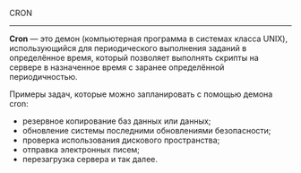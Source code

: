 CRON
_ _ _
**Cron** — это демон (компьютерная программа в системах класса UNIX), использующийся для периодического выполнения заданий в определённое время, который позволяет выполнять скрипты на сервере в назначенное время с заранее определённой периодичностью. 

Примеры задач, которые можно запланировать с помощью демона cron:
- резервное копирование баз данных или данных;
- обновление системы последними обновлениями безопасности;
- проверка использования дискового пространства;
- отправка электронных писем;
- перезагрузка сервера и так далее.
